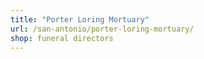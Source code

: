 ```yaml
---
title: "Porter Loring Mortuary"
url: /san-antonio/porter-loring-mortuary/
shop: funeral directors
---
```

